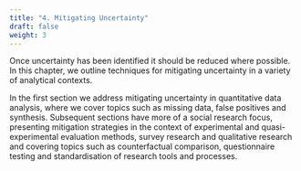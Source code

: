 ```yaml
---
title: "4. Mitigating Uncertainty"
draft: false
weight: 3
---
```


Once uncertainty has been identified it should be reduced where possible. In this chapter, we outline techniques for mitigating uncertainty in a variety of analytical contexts.

In the first section we address mitigating uncertainty in quantitative data analysis, where we cover topics such as missing data, false positives and synthesis. Subsequent sections have more of a social research focus, presenting mitigation strategies in the context of experimental and quasi-experimental evaluation methods, survey research and qualitative research and covering topics such as counterfactual comparison, questionnaire testing and standardisation of research tools and processes.




